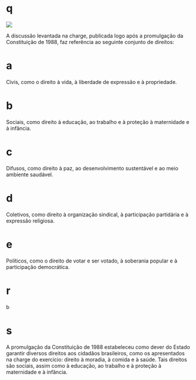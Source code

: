 # q
![](https://firebasestorage.googleapis.com/v0/b/firebase-enemio.appspot.com/o/questoes%2F237%2F5b104cb4-d501-eee9-c6c3-698f7d5e41d6.png?alt=media\&token=0a3e2367-9d21-41b9-9d42-a2b9a296464f)

A discussão levantada na charge, publicada logo após a promulgação da Constituição de 1988, faz referência ao seguinte conjunto de direitos:

# a
Civis, como o direito à vida, à liberdade de expressão e à propriedade.

# b
Sociais, como direito à educação, ao trabalho e à proteção à maternidade e à infância.

# c
Difusos, como direito à paz, ao desenvolvimento sustentável e ao meio ambiente saudável.

# d
Coletivos, como direito à organização sindical, à participação partidária e à expressão religiosa.

# e
Políticos, como o direito de votar e ser votado, à soberania popular e à participação democrática.

# r
b

# s
A promulgação da Constituição de 1988 estabeleceu como dever do Estado garantir diversos direitos aos cidadãos brasileiros, como os apresentados na charge do exercício: direito à moradia, à comida e à saúde. Tais direitos são sociais, assim como à educação, ao trabalho e à proteção à maternidade e à infância.
